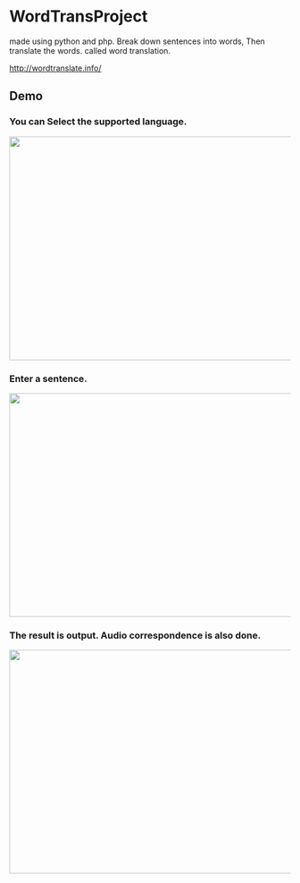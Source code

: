 WordTransProject
====

made using python and php. Break down sentences into words, Then translate the words. called word translation.

http://wordtranslate.info/

## Demo

### You can Select the supported language.

<img src="./img/Translate01" width="600" height="400" />

### Enter a sentence.

<img src="./img/Translate02" width="600" height="400" />

### The result is output. Audio correspondence is also done.

<img src="./img/Translate03" width="600" height="400" />
